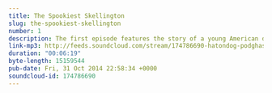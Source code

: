 ```yaml
---
title: The Spookiest Skellington
slug: the-spookiest-skellington
number: 1
description: The first episode features the story of a young American doctor and a run in with the SPOOKIEST SKELLINGTON, featuring Huey Lewis &amp; The News.
link-mp3: http://feeds.soundcloud.com/stream/174786690-hatondog-podghast-spooktacular-ep1-the-spookiest-skellington.mp3
duration: "00:06:19"
byte-length: 15159544
pub-date: Fri, 31 Oct 2014 22:58:34 +0000
soundcloud-id: 174786690
---
```

